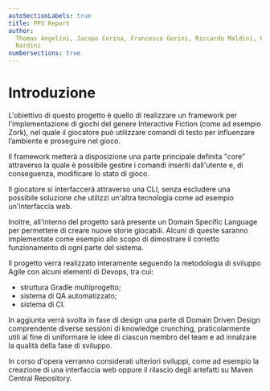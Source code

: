 ```yaml
---
autoSectionLabels: true
title: PPS Report
author:
  Thomas Angelini, Jacopo Corina, Francesco Gorini, Riccardo Maldini, Filippo
  Nardini
numbersections: true
---
```


# Introduzione

L'obiettivo di questo progetto è quello di realizzare un framework per
l'implementazione di giochi del genere Interactive Fiction (come ad esempio
Zork), nel quale il giocatore può utilizzare comandi di testo per influenzare
l’ambiente e proseguire nel gioco.

Il framework metterà a disposizione una parte principale definita "core"
attraverso la quale è possibile gestire i comandi inseriti dall'utente e, di
conseguenza, modificare lo stato di gioco.

Il giocatore si interfaccerà attraverso una CLI, senza escludere una possibile
soluzione che utilizzi un'altra tecnologia come ad esempio un'interfaccia web.

Inoltre, all'interno del progetto sarà presente un Domain Specific Language per
permettere di creare nuove storie giocabili. Alcuni di queste saranno
implementate come esempio allo scopo di dimostrare il corretto funzionamento di
ogni parte del sistema.

Il progetto verrà realizzato interamente seguendo la metodologia di sviluppo
Agile con alcuni elementi di Devops, tra cui:

- struttura Gradle multiprogetto;
- sistema di QA automatizzato;
- sistema di CI.

In aggiunta verrà svolta in fase di design una parte di Domain Driven Design
comprendente diverse sessioni di knowledge crunching, praticolarmente utili al
fine di uniformare le idee di ciascun membro del team e ad innalzare la qualità
della fase di sviluppo.

In corso d'opera verranno considerati ulteriori sviluppi, come ad esempio la
creazione di una interfaccia web oppure il rilascio degli artefatti su Maven
Central Repository.
